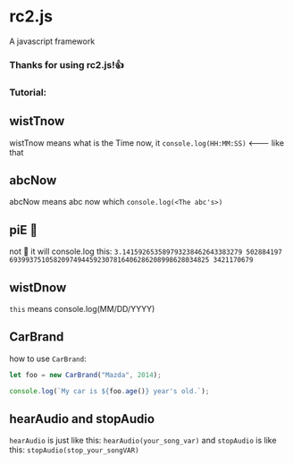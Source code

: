 # rc2.js
A javascript framework

### Thanks for using rc2.js!👍

### Tutorial:

## wistTnow
wistTnow means what is the Time now, it `console.log(HH:MM:SS)` <--- like that

## abcNow
abcNow means abc now which `console.log(<The abc's>)`

## piE 🤣
not 🥧 it will console.log this: `3.141592653589793238462643383279 502884197 69399375105820974944592307816406286208998628034825 3421170679`

## wistDnow
`this` means console.log(MM/DD/YYYY)

## CarBrand
how to use `CarBrand`:

```javascript
let foo = new CarBrand("Mazda", 2014);

console.log(`My car is ${foo.age()} year's old.`);
```

## hearAudio and stopAudio
`hearAudio` is just like this:  `hearAudio(your_song_var)` and `stopAudio` is like this:  `stopAudio(stop_your_songVAR)`